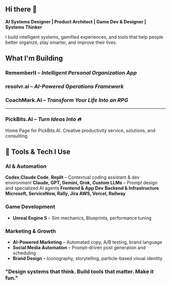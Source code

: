 ## Hi there 👋

**AI Systems Designer | Product Architect | Game Dev & Designer | Systems Thinker**

I build intelligent systems, gamified experiences, and tools that help people better organize, play smarter, and improve their lives.

## What I'm Building

### **RememberIt** – *Intelligent Personal Organization App*
### **resolvr.ai** – *AI-Powered Operations Framework*
### **CoachMark.AI** – *Transform Your Life Into an RPG*

---

### **PickBits.AI** – *Turn Ideas Into 🔥*
Home Page for PickBits.AI. Creative productivity service, solutions, and consulting.


## 🧰 Tools & Tech I Use

### **AI & Automation**
**Codex**,**Claude Code**, **Replit** – Contextual coding assistant & dev environment
**Claude, GPT, Gemini, Grok, Custom LLMs** – Prompt design and specialized AI agents
**Frontend & App Dev**
**Backend & Infrastructure**
**Microsoft, ServiceNow, Rally, Jira**
**AWS, Vercel, Railway**

### **Game Development**
- **Unreal Engine 5** – Sim mechanics, Blueprints, performance tuning

### **Marketing & Growth**
- **AI-Powered Marketing** – Automated copy, A/B testing, brand language
- **Social Media Automation** – Prompt-driven post generation and scheduling
- **Brand Design** – Iconography, storytelling, particle-based visual identity

### "Design systems that think. Build tools that matter. Make it fun."
